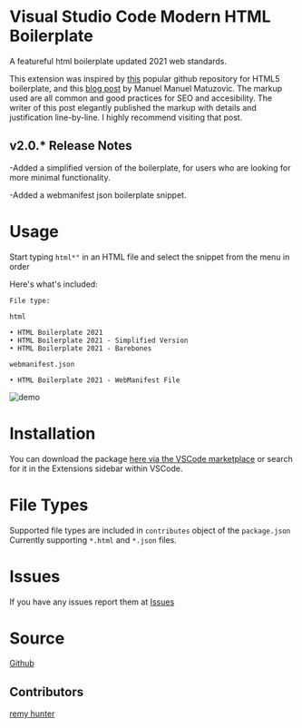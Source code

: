 # Visual Studio Code Modern HTML Boilerplate
 
A featureful html boilerplate updated 2021 web standards.

This extension was inspired by [this](https://github.com/h5bp/html5-boilerplate/blob/master/src/index.html) popular github repository for HTML5 boilerplate, and this [blog post](https://www.matuzo.at/blog/html-boilerplate/) by Manuel Manuel Matuzovic. The markup used are all common and good  practices for SEO and accesibility. The writer of this post elegantly published the markup with details and justification line-by-line. I highly recommend visiting that post.

## v2.0.* Release Notes 

-Added a simplified version of the boilerplate, for users who are looking for more minimal functionality.

-Added a webmanifest json boilerplate snippet.


# Usage
Start typing `html*"` in an HTML file and select the snippet from the menu in order

Here's what's included:

`File type:`

`html`
```
• HTML Boilerplate 2021
• HTML Boilerplate 2021 - Simplified Version
• HTML Boilerplate 2021 - Barebones
```
`webmanifest.json`
``` 
• HTML Boilerplate 2021 - WebManifest File
```

![demo](/images/demo.gif)

# Installation

You can download the package [here via the VSCode marketplace](https://marketplace.visualstudio.com/items?itemName=remyhunt.vsc-html-modern) or search for it in the Extensions sidebar within VSCode.

# File Types

Supported file types are included in `contributes` object of the `package.json` 
Currently supporting `*.html` and `*.json` files.
 
# Issues
If you have any issues report them at [Issues](https://github.com/remyhunt/vsc-html-modern/issues)

# Source
[Github](https://github.com/remyhunt/vsc-html-modern/)

## Contributors

[remy hunter](https://github.com/remyhunt/)
